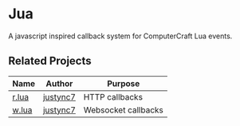 # Jua
A javascript inspired callback system for ComputerCraft Lua events.


## Related Projects
Name | Author | Purpose
--- | --- | ---
[r.lua](https://github.com/justync7/r.lua) | [justync7](https://github.com/justync7/r.lua) | HTTP callbacks
[w.lua](https://github.com/justync7/w.lua) | [justync7](https://github.com/justync7/w.lua) | Websocket callbacks
